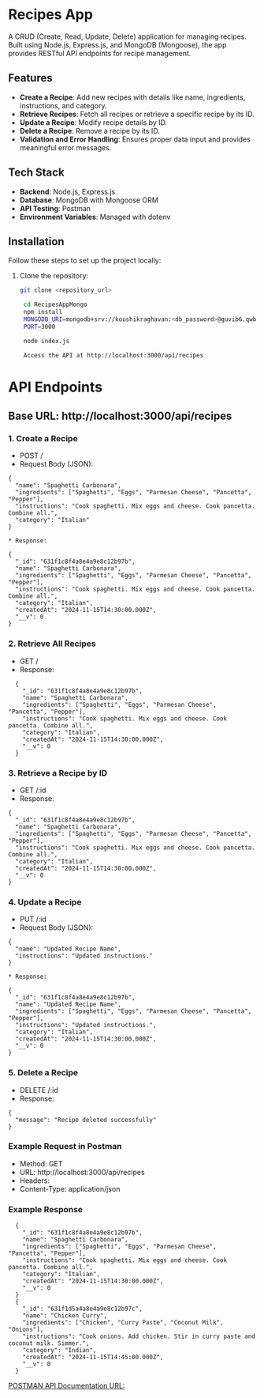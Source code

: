 # Recipes App

A CRUD (Create, Read, Update, Delete) application for managing recipes. Built using Node.js, Express.js, and MongoDB (Mongoose), the app provides RESTful API endpoints for recipe management.

## Features

- **Create a Recipe**: Add new recipes with details like name, ingredients, instructions, and category.
- **Retrieve Recipes**: Fetch all recipes or retrieve a specific recipe by its ID.
- **Update a Recipe**: Modify recipe details by ID.
- **Delete a Recipe**: Remove a recipe by its ID.
- **Validation and Error Handling**: Ensures proper data input and provides meaningful error messages.

## Tech Stack

- **Backend**: Node.js, Express.js
- **Database**: MongoDB with Mongoose ORM
- **API Testing**: Postman
- **Environment Variables**: Managed with dotenv

## Installation

Follow these steps to set up the project locally:

1. Clone the repository:
   ```bash
   git clone <repository_url>

    cd RecipesAppMongo
    npm install
    MONGODB_URI=mongodb+srv://koushikraghavan:<db_password>@guvib6.qwbz0.mongodb.net/
    PORT=3000

    node index.js

    Access the API at http://localhost:3000/api/recipes


# API Endpoints
## Base URL: http://localhost:3000/api/recipes

### 1. Create a Recipe

* POST /
* Request Body (JSON):
```
{
  "name": "Spaghetti Carbonara",
  "ingredients": ["Spaghetti", "Eggs", "Parmesan Cheese", "Pancetta", "Pepper"],
  "instructions": "Cook spaghetti. Mix eggs and cheese. Cook pancetta. Combine all.",
  "category": "Italian"
}

* Response:

{
  "_id": "631f1c8f4a8e4a9e8c12b97b",
  "name": "Spaghetti Carbonara",
  "ingredients": ["Spaghetti", "Eggs", "Parmesan Cheese", "Pancetta", "Pepper"],
  "instructions": "Cook spaghetti. Mix eggs and cheese. Cook pancetta. Combine all.",
  "category": "Italian",
  "createdAt": "2024-11-15T14:30:00.000Z",
  "__v": 0
}
```

### 2. Retrieve All Recipes

* GET /
* Response:
```
  {
    "_id": "631f1c8f4a8e4a9e8c12b97b",
    "name": "Spaghetti Carbonara",
    "ingredients": ["Spaghetti", "Eggs", "Parmesan Cheese", "Pancetta", "Pepper"],
    "instructions": "Cook spaghetti. Mix eggs and cheese. Cook pancetta. Combine all.",
    "category": "Italian",
    "createdAt": "2024-11-15T14:30:00.000Z",
    "__v": 0
  }
```

### 3. Retrieve a Recipe by ID

* GET /:id
* Response:
```
{
  "_id": "631f1c8f4a8e4a9e8c12b97b",
  "name": "Spaghetti Carbonara",
  "ingredients": ["Spaghetti", "Eggs", "Parmesan Cheese", "Pancetta", "Pepper"],
  "instructions": "Cook spaghetti. Mix eggs and cheese. Cook pancetta. Combine all.",
  "category": "Italian",
  "createdAt": "2024-11-15T14:30:00.000Z",
  "__v": 0
}
```

### 4. Update a Recipe

* PUT /:id
* Request Body (JSON):
```
{
  "name": "Updated Recipe Name",
  "instructions": "Updated instructions."
}

* Response:

{
  "_id": "631f1c8f4a8e4a9e8c12b97b",
  "name": "Updated Recipe Name",
  "ingredients": ["Spaghetti", "Eggs", "Parmesan Cheese", "Pancetta", "Pepper"],
  "instructions": "Updated instructions.",
  "category": "Italian",
  "createdAt": "2024-11-15T14:30:00.000Z",
  "__v": 0
}
```

### 5. Delete a Recipe

* DELETE /:id
* Response:
```
{
  "message": "Recipe deleted successfully"
}
```

### Example Request in Postman
* Method: GET
* URL: http://localhost:3000/api/recipes
* Headers:
* Content-Type: application/json

### Example Response
```
  {
    "_id": "631f1c8f4a8e4a9e8c12b97b",
    "name": "Spaghetti Carbonara",
    "ingredients": ["Spaghetti", "Eggs", "Parmesan Cheese", "Pancetta", "Pepper"],
    "instructions": "Cook spaghetti. Mix eggs and cheese. Cook pancetta. Combine all.",
    "category": "Italian",
    "createdAt": "2024-11-15T14:30:00.000Z",
    "__v": 0
  }
  {
    "_id": "631f1d5a4a8e4a9e8c12b97c",
    "name": "Chicken Curry",
    "ingredients": ["Chicken", "Curry Paste", "Coconut Milk", "Onions"],
    "instructions": "Cook onions. Add chicken. Stir in curry paste and coconut milk. Simmer.",
    "category": "Indian",
    "createdAt": "2024-11-15T14:45:00.000Z",
    "__v": 0
  }
```
[POSTMAN API Documentation URL: ](https://documenter.getpostman.com/view/38564233/2sAYBPkZKC#a6521115-bfec-4fea-8eb8-75a6dc19c513)
